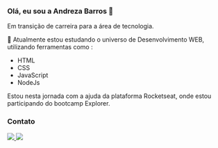 ### Olá, eu sou a Andreza Barros 👋

Em transição de carreira para a área de tecnologia.

🌱 Atualmente estou estudando o universo de Desenvolvimento WEB, utilizando ferramentas como :
* HTML
* CSS
* JavaScript
* NodeJs

Estou nesta jornada com a ajuda da plataforma Rocketseat, onde estou participando do bootcamp Explorer.


### Contato

  <a href="an.barros99@gmail.com" target="_blank">
  <img src="https://img.shields.io/badge/Gmail-D14836?style=for-the-badge&logo=gmail&logoColor=white"/>
  </a>
  
  <a href="https://www.linkedin.com/in/andreza-barros-990885161/" target="_blank">
  <img src="https://img.shields.io/badge/LinkedIn-0077B5?style=for-the-badge&logo=linkedin&logoColor=white"/>
  </a>
